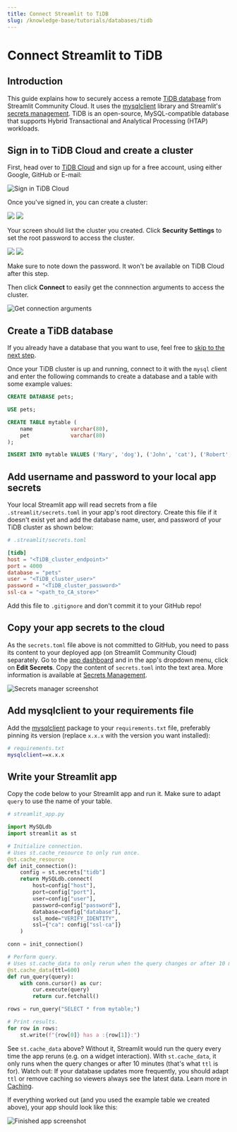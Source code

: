 ```yaml
---
title: Connect Streamlit to TiDB
slug: /knowledge-base/tutorials/databases/tidb
---
```


# Connect Streamlit to TiDB

## Introduction

This guide explains how to securely access a remote [TiDB database](https://www.pingcap.com/tidb/) from Streamlit Community Cloud. It uses the [mysqlclient](https://github.com/PyMySQL/mysqlclient) library and Streamlit's [secrets management](/streamlit-community-cloud/get-started/deploy-an-app/connect-to-data-sources/secrets-management). TiDB is an open-source, MySQL-compatible database that supports Hybrid Transactional and Analytical Processing (HTAP) workloads.

## Sign in to TiDB Cloud and create a cluster

First, head over to [TiDB Cloud](https://tidbcloud.com/free-trial) and sign up for a free account, using either Google, GitHub or E-mail:

![Sign in TiDB Cloud](/images/databases/tidb-1.png)

Once you've signed in, you can create a cluster:

<Flex>
<Image caption="Choose a cluster tier" src="/images/databases/tidb-2.png" />
<Image caption="Configure cluster specifications" src="/images/databases/tidb-3.png" />
</Flex>

Your screen should list the cluster you created. Click **Security Settings** to set the root password to access the cluster.

<Flex>
<Image caption="List clusters" src="/images/databases/tidb-4.png" />
<Image caption="Set password" src="/images/databases/tidb-5.png" />
</Flex>

<Important>

Make sure to note down the password. It won't be available on TiDB Cloud after this step.

</Important>

Then click **Connect** to easily get the connnection arguments to access the cluster.

![Get connection arguments](/images/databases/tidb-6.png)

## Create a TiDB database

<Note>

If you already have a database that you want to use, feel free
to [skip to the next step](#add-username-and-password-to-your-local-app-secrets).

</Note>

Once your TiDB cluster is up and running, connect to it with the `mysql` client and enter the following commands to create a database and a table with some example values:

```sql
CREATE DATABASE pets;

USE pets;

CREATE TABLE mytable (
    name            varchar(80),
    pet             varchar(80)
);

INSERT INTO mytable VALUES ('Mary', 'dog'), ('John', 'cat'), ('Robert', 'bird');
```

## Add username and password to your local app secrets

Your local Streamlit app will read secrets from a file `.streamlit/secrets.toml` in your app's root directory. Create this file if it doesn't exist yet and add the database name, user, and password of your TiDB cluster as shown below:

```toml
# .streamlit/secrets.toml

[tidb]
host = "<TiDB_cluster_endpoint>"
port = 4000
database = "pets"
user = "<TiDB_cluster_user>"
password = "<TiDB_cluster_password>"
ssl-ca = "<path_to_CA_store>"
```

<Important>

Add this file to `.gitignore` and don't commit it to your GitHub repo!

</Important>

## Copy your app secrets to the cloud

As the `secrets.toml` file above is not committed to GitHub, you need to pass its content to your deployed app (on Streamlit Community Cloud) separately. Go to the [app dashboard](https://share.streamlit.io/) and in the app's dropdown menu, click on **Edit Secrets**. Copy the content of `secrets.toml` into the text area. More information is available at [Secrets Management](/streamlit-community-cloud/get-started/deploy-an-app/connect-to-data-sources/secrets-management).

![Secrets manager screenshot](/images/databases/edit-secrets.png)

## Add mysqlclient to your requirements file

Add the [mysqlclient](https://github.com/PyMySQL/mysqlclient) package to your `requirements.txt` file, preferably pinning its version (replace `x.x.x` with the version you want installed):

```bash
# requirements.txt
mysqlclient==x.x.x
```

## Write your Streamlit app

Copy the code below to your Streamlit app and run it. Make sure to adapt `query` to use the name of your table.

```python
# streamlit_app.py

import MySQLdb
import streamlit as st

# Initialize connection.
# Uses st.cache_resource to only run once.
@st.cache_resource
def init_connection():
    config = st.secrets["tidb"]
    return MySQLdb.connect(
        host=config["host"],
        port=config["port"],
        user=config["user"],
        password=config["password"],
        database=config["database"],
        ssl_mode="VERIFY_IDENTITY",
        ssl={"ca": config["ssl-ca"]}
    )

conn = init_connection()

# Perform query.
# Uses st.cache_data to only rerun when the query changes or after 10 min.
@st.cache_data(ttl=600)
def run_query(query):
    with conn.cursor() as cur:
        cur.execute(query)
        return cur.fetchall()

rows = run_query("SELECT * from mytable;")

# Print results.
for row in rows:
    st.write(f"{row[0]} has a :{row[1]}:")
```

See `st.cache_data` above? Without it, Streamlit would run the query every time the app reruns (e.g. on a widget interaction). With `st.cache_data`, it only runs when the query changes or after 10 minutes (that's what `ttl` is for). Watch out: If your database updates more frequently, you should adapt `ttl` or remove caching so viewers always see the latest data. Learn more in [Caching](/library/advanced-features/caching).

If everything worked out (and you used the example table we created above), your app should look like this:

![Finished app screenshot](/images/databases/streamlit-app.png)

